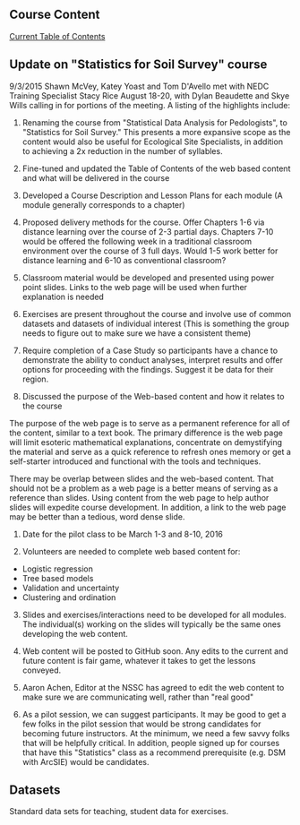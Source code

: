 ## Course Content

[Current Table of Contents](http://ncss-tech.github.io/stats_for_soil_survey/chapters/)


## Update on "Statistics for Soil Survey" course
9/3/2015
Shawn McVey, Katey Yoast and Tom D'Avello met with NEDC Training Specialist Stacy Rice August 18-20, with Dylan Beaudette and Skye Wills calling in for portions of the meeting. A listing of the highlights include:

1. Renaming the course from "Statistical Data Analysis for Pedologists", to "Statistics for Soil Survey." This presents a more expansive scope as the content would also be useful for Ecological Site Specialists, in addition to achieving a 2x reduction in the number of syllables.

2. Fine-tuned and updated the Table of Contents of the web based content and what will be delivered in the course

3. Developed a Course Description and Lesson Plans for each module (A module generally corresponds to a chapter)

4. Proposed delivery methods for the course. Offer Chapters 1-6 via distance learning over the course of 2-3 partial days. Chapters 7-10 would be offered the following week in a traditional classroom environment over the course of 3 full days. Would 1-5 work better for distance learning and 6-10 as conventional classroom?

5. Classroom material would be developed and presented using power point slides. Links to the web page will be used when further explanation is needed

6. Exercises are present throughout the course and involve use of common datasets and datasets of individual interest (This is something the group needs to figure out to make sure we have a consistent theme)

7. Require completion of a Case Study so participants have a chance to demonstrate the ability to conduct analyses, interpret results and offer options for proceeding with the findings. Suggest it be data for their region.

8. Discussed the purpose of the Web-based content and how it relates to the course

The purpose of the web page is to serve as a permanent reference for all of the content, similar to a text book. The primary difference is the web page will limit esoteric mathematical explanations, concentrate on demystifying the material and serve as a quick reference to refresh ones memory or get a self-starter introduced and functional with the tools and techniques.

There may be overlap between slides and the web-based content. That should not be a problem as a web page is a better means of serving as a reference than slides. Using content from the web page to help author slides will expedite course development. In addition, a link to the web page may be better than a tedious, word dense slide.


1. Date for the pilot class to be March 1-3 and 8-10, 2016

2. Volunteers are needed to complete web based content for:
 * Logistic regression
 * Tree based models
 * Validation and uncertainty
 * Clustering and ordination

3. Slides and exercises/interactions need to be developed for all modules. The individual(s) working on the slides will typically be the same ones developing the web content.

4. Web content will be posted to GitHub soon. Any edits to the current and future content is fair game, whatever it takes to get the lessons conveyed.

5. Aaron Achen, Editor at the NSSC has agreed to edit the web content to make sure we are communicating well, rather than "real good"

6. As a pilot session, we can suggest participants. It may be good to get a few folks in the pilot session that would be strong candidates for becoming future instructors. At the minimum, we need a few savvy folks that will be helpfully critical. In addition, people signed up for courses that have this "Statistics" class as a recommend prerequisite (e.g. DSM with ArcSIE) would be candidates.


## Datasets
Standard data sets for teaching, student data for exercises.


